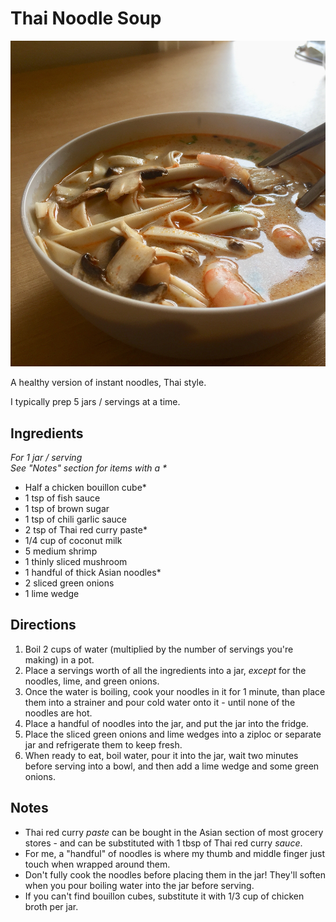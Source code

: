 # Thai Noodle Soup

<div class="recipe-image">

![](../img/cooking/thai-curry-noodle-soup.jpg)
</div>

A healthy version of instant noodles, Thai style.

I typically prep 5 jars / servings at a time.

## Ingredients
_For 1 jar / serving_ \
_See "Notes" section for items with a \*_

- Half a chicken bouillon cube*
- 1 tsp of fish sauce
- 1 tsp of brown sugar
- 1 tsp of chili garlic sauce
- 2 tsp of Thai red curry paste*
- 1/4 cup of coconut milk
- 5 medium shrimp
- 1 thinly sliced mushroom
- 1 handful of thick Asian noodles*
- 2 sliced green onions
- 1 lime wedge

## Directions
1. Boil 2 cups of water (multiplied by the number of servings you're making) in a pot.
2. Place a servings worth of all the ingredients into a jar, _except_ for the noodles, lime, and green onions.
3. Once the water is boiling, cook your noodles in it for 1 minute, than place them into a strainer and pour cold water onto it - until none of the noodles are hot.
4. Place a handful of noodles into the jar, and put the jar into the fridge.
5. Place the sliced green onions and lime wedges into a ziploc or separate jar and refrigerate them to keep fresh.
6. When ready to eat, boil water, pour it into the jar, wait two minutes before serving into a bowl, and then add a lime wedge and some green onions.

## Notes
- Thai red curry _paste_ can be bought in the Asian section of most grocery stores - and can be substituted with 1 tbsp of Thai red curry _sauce_.
- For me, a "handful" of noodles is where my thumb and middle finger just touch when wrapped around them.
- Don't fully cook the noodles before placing them in the jar! They'll soften when you pour boiling water into the jar before serving.
- If you can't find bouillon cubes, substitute it with 1/3 cup of chicken broth per jar.

